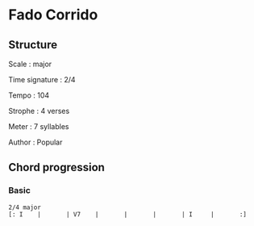 # Fado Corrido

## Structure

Scale
:   major

Time signature
:   2/4

Tempo
:   104

Strophe
:   4 verses

Meter
:   7 syllables

Author
:   Popular

## Chord progression

### Basic

```
2/4 major
[: I    |       | V7    |       |       |       | I     |       :]
```

<!--
vim:syntax=markdown:sw=4:ts=4:et
-->
